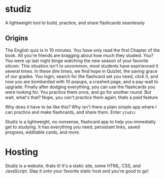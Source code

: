 # studiz
A lightweight tool to build, practice, and share flashcards seamlessly

## Origins
The English quiz is in 10 minutes. You have only read the first Chapter of the book. All you're friends are bragging about how much they studied. You? You were up last night binge watching the new season of your favorite sitcom. This situation isn't to uncommon, most students have expirienced it several times. In these dire times, we find hope in Quizlet, the saving grace of our grades. You login, search for the flashcard set you need, click it, and now you are bombarded with 10 popups, a crashed page, and a pay-wall to upgrade. Finally after dodging everything, you can use the flashcards you were looking for. You practice them once, and go for another round. But wait, what's that? Nope, you can't practice them again, thats a *paid* feature. 

Why does it have to be like this? Why isn't there a plain simple app where I can practice and make flashcards, and share them. Enter `studiz`

Studiz is a lightweight, no nonsense, flashcard app to help you immediatly get to studying. It has everything you need, persistant links, saved progress, edditable cards, and more.

# Hosting
Studiz is a website, thats it! It's a static site, some HTML, CSS, and JavaScript. Slap it onto your favorite static host and you're good to go!
